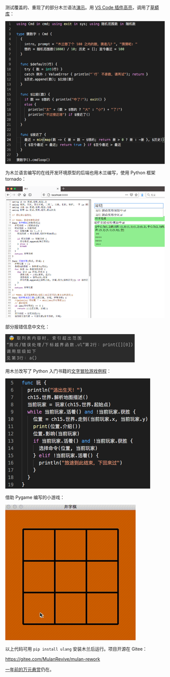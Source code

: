 
测试覆盖的、重现了的部分木兰语法[演示](https://gitee.com/MulanRevive/mulan-rework/tree/f8775de232b6a943d04b6aac8b95081c204ad4b7/%E6%B5%8B%E8%AF%95/%E6%89%8B%E5%B7%A5%E6%B5%8B%E8%AF%95/%E5%91%BD%E4%BB%A4%E8%A1%8C.ul)。用 [VS Code 插件高亮](https://marketplace.visualstudio.com/items?itemName=CodeInChinese.ulang)，调用了[草蟒库](https://pypi.org/project/grasspy-modules/)：

![演示](截图/2021-01-20_一岁.png)

为木兰语言编写的在线开发环境原型的后端也用木兰编写，使用 Python 框架 tornado：

![在线](截图/2021-01-20_在线.png)

部分报错信息中文化：

![报错](截图/2021-01-20_报错.png)

用木兰改写了 Python 入门书籍的[文字冒险游戏例程](https://zhuanlan.zhihu.com/p/345139002)：

![文字](截图/2021-01-20_文字.png)

借助 Pygame 编写的小游戏：

![井字棋](截图/2020-10-16_井字棋.gif)

以上代码可用 `pip install ulang` 安装木兰后运行。项目开源在 Gitee：

https://gitee.com/MulanRevive/mulan-rework

[一年前的万元悬赏](https://zhuanlan.zhihu.com/p/104001337)仍在。
